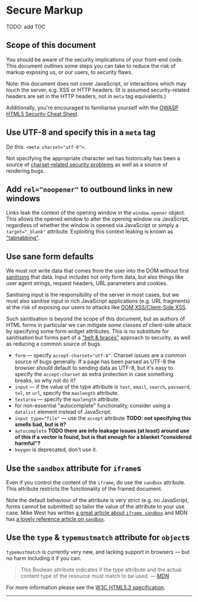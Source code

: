 # Secure Markup

TODO: add TOC

## Scope of this document
You should be aware of the security implications of your front-end code. This document outlines some steps you can take to reduce the risk of markup exposing us, or our users, to security flaws.

Note: this document does not cover JavaScript, or interactions which may touch the server, e.g. XSS or HTTP headers. (It is assumed security-related headers are set in the HTTP headers, not in `meta` tag equivalents.)

Additionally, you're encouraged to familiarise yourself with the [OWASP HTML5 Security Cheat Sheet](https://www.owasp.org/index.php/HTML5_Security_Cheat_Sheet).

## Use UTF-8 and specify this in a `meta` tag

Do this: `<meta charset="utf-8">`.

Not specifying the appropriate character set has historically has been a source of [charset-related security problems](https://code.google.com/archive/p/doctype-mirror/wikis/ArticleUtf7.wiki) as well as a source of rendering bugs.

## Add `rel="noopener"` to outbound links in new windows

Links leak the context of the opening window in the `window.opener` object. This allows the opened window to alter the opening window via JavaScript, regardless of whether the window is opened via JavaScript or simply a `target="_blank"` attribute. Exploiting this context leaking is known as ["tabnabbing"](https://mathiasbynens.github.io/rel-noopener/).

## Use sane form defaults

We must not write data that comes from the user into the DOM without first [sanitising](https://www.smashingmagazine.com/2011/01/keeping-web-users-safe-by-sanitizing-input-data/) that data. Input includes not only form data, but also things like user agent strings, request headers, URL parameters and cookies.

Sanitising input is the responsibility of the server in most cases, but we must also sanitise input in rich JavaScript applications (e.g. URL fragments) at the risk of exposing our users to attacks like [DOM XSS/Client-Side XSS](https://www.owasp.org/index.php/Types_of_Cross-Site_Scripting#DOM_Based_XSS_.28AKA_Type-0.29).

Such sanitisation is beyond the scope of this document, but as authors of HTML forms in particular we can mitigate _some_ classes of client-side attack by specifying some form widget attributes. This is no substitute for sanitisation but forms part of a ["belt & braces"](https://www.collinsdictionary.com/dictionary/english/belt-and-braces) approach to security, as well as reducing a common source of bugs.

- `form` &mdash; specify `accept-charset="utf-8"`. Charset issues are a common source of bugs generally. If a page has been parsed as UTF-8 the browser _should_ default to sending data as UTF-8, but it's easy to specify the `accept-charset` as extra protection in case something breaks, so why not do it?
- `input` &mdash; if the value of the type attribute is `text`, `email`, `search`, `password`, `tel`, or `url`, specify the `maxlength` attribute.
- `textarea` &mdash; specify the `maxlength` attribute.
- for non-essential "autocomplete" functionality, consider using a `datalist` element instead of JavaScript.
- `input type="file"` &mdash; use the `accept` attribute **TODO: not specifying this smells bad, but is it?**
- `autocomplete` **TODO there are info leakage issues (at least) around use of this if a vector is found, but is that enough for a blanket "considered harmful"?**
- `keygen` is deprecated, don't use it.

## Use the `sandbox` attribute for `iframe`s

Even if you control the content of the `iframe`, do use the `sandbox` attribute. This attribute restricts the functionality of the framed document.

Note the default behaviour of the attribute is very strict (e.g. no JavaScript, forms cannot be submitted) so tailor the value of the attribute to your use case. Mike West has written [a great article about `iframe sandbox`](https://www.html5rocks.com/en/tutorials/security/sandboxed-iframes/) and MDN has [a lovely reference article on `sandbox`](https://developer.mozilla.org/en-US/docs/Web/HTML/Element/iframe#attr-sandbox).

## Use the `type` & `typemustmatch` attribute for `object`s

`typemustmatch` is currently very new, and lacking support in browsers &mdash; but no harm including it if you can.

> This Boolean attribute indicates if the type attribute and the actual content type of the resource must match to be used.
> &mdash; <cite>[MDN](https://developer.mozilla.org/en-US/docs/Web/HTML/Element/object#attr-typemustmatch)</cite>

For more information please see the [W3C HTML5.3 specification](https://www.w3.org/TR/html53/semantics-embedded-content.html).

----

